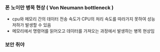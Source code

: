 ### 폰 노이만 병목 현상 ( Von Neumann bottleneck )
- cpu와 메모리 간의 데이터 전송 속도가 CPU의 처리 속도를 따라가지 못하여 성능 저하가 발생할 수 있음
- 메모리에서 명령어를 읽어오고 데이터를 가져오는 과정에서 발생하는 병목 현상임
### 보안 취야